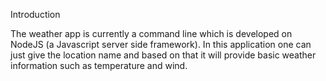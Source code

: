 Introduction

The weather app is currently a command line which is developed on NodeJS (a Javascript server side framework). In this application one can just give the location name and based on that it will provide basic weather information such as temperature and wind.

